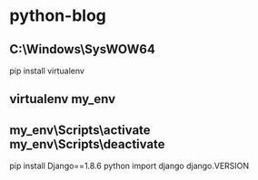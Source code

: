 # python-blog
C:\Windows\SysWOW64
-------------------

pip install virtualenv

virtualenv my_env 
-------------------------

my_env\Scripts\activate
my_env\Scripts\deactivate
---------------------------
pip install Django==1.8.6
python
import django
django.VERSION
